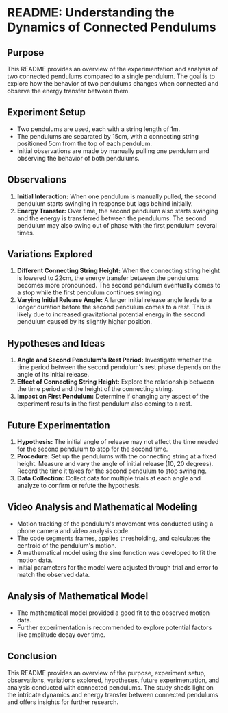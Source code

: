 # README: Understanding the Dynamics of Connected Pendulums

## Purpose
This README provides an overview of the experimentation and analysis of two connected pendulums compared to a single pendulum. The goal is to explore how the behavior of two pendulums changes when connected and observe the energy transfer between them.

## Experiment Setup
- Two pendulums are used, each with a string length of 1m.
- The pendulums are separated by 15cm, with a connecting string positioned 5cm from the top of each pendulum.
- Initial observations are made by manually pulling one pendulum and observing the behavior of both pendulums.

## Observations
1. **Initial Interaction:** When one pendulum is manually pulled, the second pendulum starts swinging in response but lags behind initially.
2. **Energy Transfer:** Over time, the second pendulum also starts swinging and the energy is transferred between the pendulums. The second pendulum may also swing out of phase with the first pendulum several times.

## Variations Explored
1. **Different Connecting String Height:** When the connecting string height is lowered to 22cm, the energy transfer between the pendulums becomes more pronounced. The second pendulum eventually comes to a stop while the first pendulum continues swinging.
2. **Varying Initial Release Angle:** A larger initial release angle leads to a longer duration before the second pendulum comes to a rest. This is likely due to increased gravitational potential energy in the second pendulum caused by its slightly higher position.

## Hypotheses and Ideas
1. **Angle and Second Pendulum's Rest Period:** Investigate whether the time period between the second pendulum's rest phase depends on the angle of its initial release.
2. **Effect of Connecting String Height:** Explore the relationship between the time period and the height of the connecting string.
3. **Impact on First Pendulum:** Determine if changing any aspect of the experiment results in the first pendulum also coming to a rest.

## Future Experimentation
1. **Hypothesis:** The initial angle of release may not affect the time needed for the second pendulum to stop for the second time.
2. **Procedure:** Set up the pendulums with the connecting string at a fixed height. Measure and vary the angle of initial release (10, 20 degrees). Record the time it takes for the second pendulum to stop swinging.
3. **Data Collection:** Collect data for multiple trials at each angle and analyze to confirm or refute the hypothesis.

## Video Analysis and Mathematical Modeling
- Motion tracking of the pendulum's movement was conducted using a phone camera and video analysis code.
- The code segments frames, applies thresholding, and calculates the centroid of the pendulum's motion.
- A mathematical model using the sine function was developed to fit the motion data.
- Initial parameters for the model were adjusted through trial and error to match the observed data.

## Analysis of Mathematical Model
- The mathematical model provided a good fit to the observed motion data.
- Further experimentation is recommended to explore potential factors like amplitude decay over time.

## Conclusion
This README provides an overview of the purpose, experiment setup, observations, variations explored, hypotheses, future experimentation, and analysis conducted with connected pendulums. The study sheds light on the intricate dynamics and energy transfer between connected pendulums and offers insights for further research.

